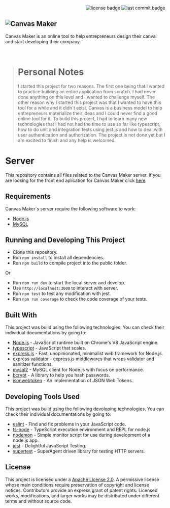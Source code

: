 <p align="right">
	<img src="https://img.shields.io/github/license/ViniciusALS/canvas-maker-server" alt="license badge">
  <img src="https://img.shields.io/github/last-commit/ViniciusALS/canvas-maker-server" alt="last commit badge">
</p>

## ![Canvas Maker](./.github/resources/logo.png)

Canvas Maker is an online tool to help entrepreneurs design their canval and start developing their company.

</br>

> # Personal Notes
>
> I started this project for two reasons. The first one being that I wanted to practice building an entire application from scratch. I had never done anything on this level and I wanted to challenge myself. 
> The other reason why I started this project was that I wanted to have this tool for a while and it didn`t exist, Canvas is a business model to help entrepreneurs materialize their ideas and I could never find a good online tool for it. 
> To build this project, I had to learn many new technologies that I had not had the time to use so far like typescript, how to do unit and integration tests using jest.js and how to deal with user authentication and authorization. 
> The project is not done yet but I am excited to finish and any help is welcomed.


# Server

This repository contains all files related to the Canvas Maker server. If you are looking for the front end aplication for Canvas Maker click [here](#).
<!-- TODO: Link to front end repository. -->

<!-- ## Security

We take your security very seriously. That is why it is very important to us to make clear what measures we are taking and how we are dealing with user`s data. To see what safety measurements we are taking visit out [wiki page on safety](#). -->
<!-- TODO: Create security wiki page -->

## Requirements

Canvas Maker`s server require the following software to work:

- [Node.js](https://nodejs.org/en/download/)
- [MySQL](https://dev.mysql.com/doc/mysql-getting-started/en/#mysql-getting-started-installing)


## Running and Developing This Project

- Clone this repository.
- Run `npm install` to install all dependencies.
- Run `npm build` to compile project into the public folder.

Or

- Run `npm run dev` to start the local server and develop.
- Use `http://localhost:3000` to interact with server.
- Run `npm test` to test any modification with jest.
- Run `npm run coverage` to check the code coverage of your tests.


## Built With

This project was build using the following technologies. You can check their individual documentations by going to:

- [Node.js](https://nodejs.org/en/) - JavaScript runtime built on Chrome's V8 JavaScript engine.
- [typescript](https://www.typescriptlang.org/) - JavaScript that scales.
- [express.js](http://expressjs.com/) - Fast, unopinionated, minimalist web framework for Node.js.
- [express validator](https://express-validator.github.io/docs/) - express.js middlewares that wraps validator and sanitizer functions.
- [mysql2](https://www.npmjs.com/package/mysql2) - MySQL client for Node.js with focus on performance.
- [bcrypt](https://www.npmjs.com/package/bcrypt) - A library to help you hash passwords.
- [jsonwebtoken](https://www.npmjs.com/package/jsonwebtoken) - An implementation of JSON Web Tokens.


## Developing Tools Used

This project was build using the following devoloping technologies. You can check their individual documentations by going to:

- [eslint](https://eslint.org/docs/user-guide/getting-started) - Find and fix problems in your JavaScript code.
- [ts-node](https://www.npmjs.com/package/ts-node) - TypeScript execution environment and REPL for node.js
- [nodemon](https://www.npmjs.com/package/nodemon) - Simple monitor script for use during development of a node.js app.
- [jest](https://jestjs.io/docs/en/getting-started) - Delightful JavaScript Testing.
- [supertest](https://www.npmjs.com/package/supertest) - SuperAgent driven library for testing HTTP servers.

<!--
## Usage

### Database Structure

You can check the project`s database structure by going to the [database wiki page](https://github.com/ViniciusALS/canvas-maker-server/wiki/Database-Structure). -->

<!--
## How to contribute

Before anything, take a look on the project`s [code of conduct](./github/CODE_OF_CONDUCT.md). -->
<!-- TODO: Create how to contribute guide lines page -->
<!-- TODO: Create styling guidelines documentation page -->

## License

This project is licensed under a [Apache License 2.0](./LICENSE).
A permissive license whose main conditions require preservation of copyright and license notices. Contributors provide an express grant of patent rights. Licensed works, modifications, and larger works may be distributed under different terms and without source code.